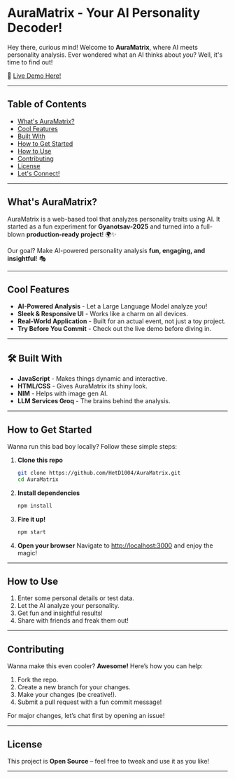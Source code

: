 #  AuraMatrix - Your AI Personality Decoder! 

Hey there, curious mind! Welcome to **AuraMatrix**, where AI meets personality analysis. Ever wondered what an AI thinks about *you*? Well, it's time to find out! 

🔗 [Live Demo Here!](https://aura-matrix.vercel.app)

---

##  Table of Contents

- [What's AuraMatrix?](#whats-auramatrix)
- [Cool Features](#cool-features)
- [Built With](#built-with)
- [How to Get Started](#how-to-get-started)
- [How to Use](#how-to-use)
- [Contributing](#contributing)
- [License](#license)
- [Let's Connect!](#lets-connect)

---

##  What's AuraMatrix?

AuraMatrix is a web-based tool that analyzes personality traits using AI. It started as a fun experiment for **Gyanotsav-2025** and turned into a full-blown **production-ready project**! 🌍✨

Our goal? Make AI-powered personality analysis **fun, engaging, and insightful**! 🎭

---

##  Cool Features

-  **AI-Powered Analysis** - Let a Large Language Model analyze *you*!
-  **Sleek & Responsive UI** - Works like a charm on all devices.
-  **Real-World Application** - Built for an actual event, not just a toy project.
-  **Try Before You Commit** - Check out the live demo before diving in.

---

## 🛠 Built With

- **JavaScript** - Makes things dynamic and interactive.
- **HTML/CSS** - Gives AuraMatrix its shiny look.
- **NIM** - Helps with image gen AI.
- **LLM Services Groq** - The brains behind the analysis.

---

##  How to Get Started

Wanna run this bad boy locally? Follow these simple steps:

1. **Clone this repo** 
   ```bash
   git clone https://github.com/HetD1004/AuraMatrix.git
   cd AuraMatrix
   ```

2. **Install dependencies** 
   ```bash
   npm install
   ```

3. **Fire it up!** 
   ```bash
   npm start
   ```

4. **Open your browser** 
   Navigate to [http://localhost:3000](http://localhost:3000) and enjoy the magic! 

---

##  How to Use

1. Enter some personal details or test data.
2. Let the AI analyze your personality.
3. Get fun and insightful results!
4. Share with friends and freak them out! 

---

##  Contributing

Wanna make this even cooler? **Awesome!** Here’s how you can help:

1. Fork the repo.
2. Create a new branch for your changes.
3. Make your changes (be creative!).
4. Submit a pull request with a fun commit message! 

For major changes, let’s chat first by opening an issue! 

---

##  License

This project is **Open Source** – feel free to tweak and use it as you like! 

---
